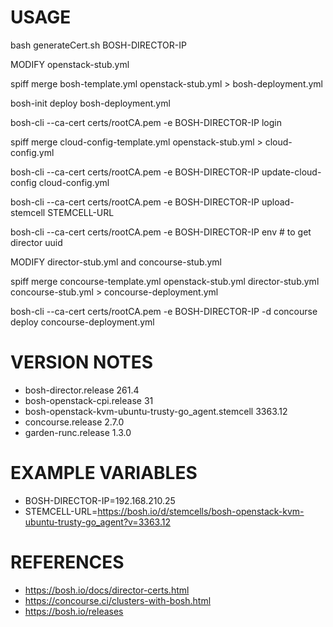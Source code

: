 # USAGE

bash generateCert.sh BOSH-DIRECTOR-IP

MODIFY openstack-stub.yml

spiff merge bosh-template.yml openstack-stub.yml > bosh-deployment.yml

bosh-init deploy bosh-deployment.yml

bosh-cli --ca-cert certs/rootCA.pem -e BOSH-DIRECTOR-IP login

spiff merge cloud-config-template.yml openstack-stub.yml > cloud-config.yml

bosh-cli --ca-cert certs/rootCA.pem -e BOSH-DIRECTOR-IP update-cloud-config cloud-config.yml

bosh-cli --ca-cert certs/rootCA.pem -e BOSH-DIRECTOR-IP upload-stemcell STEMCELL-URL

bosh-cli --ca-cert certs/rootCA.pem -e BOSH-DIRECTOR-IP env # to get director uuid

MODIFY director-stub.yml and concourse-stub.yml

spiff merge concourse-template.yml openstack-stub.yml director-stub.yml concourse-stub.yml > concourse-deployment.yml

bosh-cli --ca-cert certs/rootCA.pem -e BOSH-DIRECTOR-IP -d concourse deploy concourse-deployment.yml

# VERSION NOTES

* bosh-director.release 261.4
* bosh-openstack-cpi.release 31
* bosh-openstack-kvm-ubuntu-trusty-go_agent.stemcell 3363.12
* concourse.release 2.7.0
* garden-runc.release 1.3.0

# EXAMPLE VARIABLES

* BOSH-DIRECTOR-IP=192.168.210.25
* STEMCELL-URL=https://bosh.io/d/stemcells/bosh-openstack-kvm-ubuntu-trusty-go_agent?v=3363.12

# REFERENCES

* https://bosh.io/docs/director-certs.html
* https://concourse.ci/clusters-with-bosh.html
* https://bosh.io/releases
